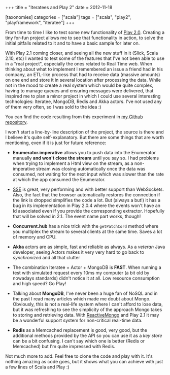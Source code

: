 +++
title = "Iteratees and Play 2"
date = 2012-11-18

[taxonomies]
categories = ["scala"]
tags = ["scala", "play2", "playframework", "iteratee"]
+++

From time to time I like to test some new functionality of [Play 2.0](http://www.playframework.org/). Creating a tiny for-fun project allows me to see that functionality in action, to solve the initial pitfalls related to it and to have a basic sample for later on.

<!-- more -->

With Play 2.1 coming closer, and seeing all the new stuff in it (Slick, Scala 2.10, etc) I wanted to test some of the features that I've not been able to use in a "real project", especially the ones related to Real Time web. When thinking about what to implement I remembered an issue a friend had in his company, an ETL-like process that had to receive data (massive amounts) on one end and store it in several location after processing the data. While not in the mood to create a real system which would be quite complex, having to manage queues and ensuring messages were delivered, that inspired me to plan a minor project in which I could use several interesting technologies: Iteratee, MongoDB, Redis and Akka actors. I've not used any of them very often, so I was sold to the idea :)

You can find the code resulting from this experiment in [my Github repository](https://github.com/pvillega/iteratees-test).

I won't start a line-by-line description of the project, the source is there and I believe it's quite self-explanatory. But there are some things that are worth mentioning, even if it is just for future reference:

* **Enumerator.imperative** allows you to push data into the Enumerator manually **and won't close the stream** until you say so. I had problems when trying to implement a Html view on the stream, as a non-imperative stream was closing automatically once the data was consumed, not waiting for the next input which was slower than the rate at which the app consumed the Enumerator.

* [SSE](http://dev.w3.org/html5/eventsource/) is great, very performing and with better support than WebSockets. Also, the fact that the browser automatically restores the connection if the link is dropped simplifies the code a lot. But (always a but!) it has a bug in its implementation in Play 2.0.4 where the events won't have an Id associated even if you provide the corresponding extractor. Hopefully that will be solved in 2.1. The event name part works, though!

* **Concurrent.hub** has a nice trick with the `getPatchCord` method where you multiplex the stream to several clients at the same time. Saves a lot of memory and CPU.

* **Akka** actors are as simple, fast and reliable as always. As a *veteran* Java developer, seeing Actors makes it very very hard to go back to *synchronized* and all that clutter

* The combination Iteratee + Actor + MongoDB is **FAST**. When running a test with simulated request every 10ms my computer (a bit old by nowadays standards) didn't notice it at all. Low resource consumption and high speed? Go Play!

* Talking about **MongoDB**, I've never been a huge fan of NoSQL and in the past I read many articles which made me doubt about Mongo. Obviously, this is not a real-life system where I can't afford to lose data, but it was refreshing to see the simplicity of the approach Mongo takes to storing and retrieving data. With [ReactiveMongo](http://reactivemongo.org/) and Play 2.1 it may be a wonderful support system for non-critical real-time data.

* **Redis** as a Memcached replacement is good, very good, but the additional methods provided by the API so you can use it as a *key store* can be a bit confusing. I can't say which one is better (Redis or Memcached) but I'm quite impressed with Redis.

Not much more to add. Feel free to clone the code and play with it. It's nothing amazing as code goes, but it shows what you can achieve with just a few lines of Scala and Play :)
